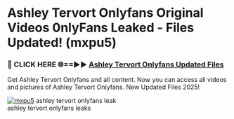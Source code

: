 # Ashley Tervort Onlyfans Original Videos 0nlyFans Leaked - Files Updated! (mxpu5)

<h3>🔴 CLICK HERE 🌐==►► <a href="https://tinyurl.com/3hn5wdd3" rel="nofollow">Ashley Tervort Onlyfans Updated Files</a></h3>

Get Ashley Tervort Onlyfans and all content. Now you can access all videos and pictures of Ashley Tervort Onlyfans. New Updated Files 2025!

[![mxpu5](https://i.imgur.com/4HnBqBT.gif)](https://tinyurl.com/3hn5wdd3)
ashley tervort onlyfans leak<br>
ashley tervort onlyfans leaks